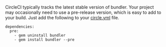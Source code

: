 <!--

title: Do you need the latest version of Bundler?
last_updated: Feb 3, 2013

-->

CircleCI typically tracks the latest stable version of bundler.
Your project may occasionally need to use a pre-release version, which is easy to add to your build.
Just add the following to your [circle.yml](/docs/configuration) file.

```
dependencies:
  pre:
    - gem uninstall bundler
    - gem install bundler --pre
```
